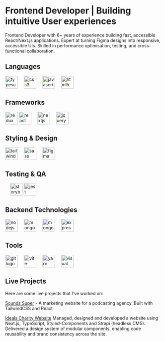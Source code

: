 # Frontend Developer | Building intuitive User experiences

Frontend Developer with 6+ years of experience building fast, accessible React/Next.js applications. Expert at turning Figma designs into responsive, accessible UIs. Skilled in performance optimisation, testing, and cross-functional collaboration.

## Languages

<div align="left">
<picture><img src="https://cdn.jsdelivr.net/gh/devicons/devicon/icons/typescript/typescript-original.svg" height="40" alt="typescript logo"  /></picture>
<picture><img width="12" /></picture>
<picture><img src="https://cdn.jsdelivr.net/gh/devicons/devicon/icons/css3/css3-original.svg" height="40" alt="css3 logo"  /></picture>
<picture><img width="12" /></picture>
<picture><img src="https://cdn.jsdelivr.net/gh/devicons/devicon/icons/javascript/javascript-original.svg" height="40" alt="javascript logo"  /></picture>
<picture><img width="12" /></picture>
<picture><img src="https://cdn.jsdelivr.net/gh/devicons/devicon/icons/html5/html5-original.svg" height="40" alt="html5 logo"  /></picture>

## Frameworks

<div align="left">
<picture><img src="https://cdn.jsdelivr.net/gh/devicons/devicon/icons/redux/redux-original.svg" height="40" alt="redux logo"  /></picture>
<picture><img src="https://cdn.jsdelivr.net/gh/devicons/devicon/icons/react/react-original.svg" height="40" alt="react logo"  /></picture>
<picture><img width="12" /></picture>
<picture><img src="https://cdn.jsdelivr.net/gh/devicons/devicon/icons/nextjs/nextjs-original.svg" height="40" alt="nextjs logo"  /></picture>
 <picture><img width="12" /></picture>
<picture><img src="https://cdn.jsdelivr.net/gh/devicons/devicon/icons/jquery/jquery-plain.svg" height="40" alt="jquery logo"  /></picture>
</div>

## Styling & Design

<div align="left">
<picture><img src="https://cdn.jsdelivr.net/gh/devicons/devicon/icons/tailwindcss/tailwindcss-original.svg" height="40" alt="tailwindcss logo"  /></picture>
<picture><img width="12" /></picture>
<picture><img src="https://cdn.jsdelivr.net/gh/devicons/devicon/icons/sass/sass-original.svg" height="40" alt="sass logo"  /></picture>
<picture><img width="12" /></picture>
<picture><img src="https://cdn.jsdelivr.net/gh/devicons/devicon/icons/figma/figma-original.svg" height="40" alt="figma logo"  /></picture>
</div>

## Testing & QA

<div align="left">
<picture><img width="12" /></picture>
<picture><img src="https://cdn.jsdelivr.net/gh/devicons/devicon/icons/storybook/storybook-original.svg" height="40" alt="storybook logo"  /></picture>  
<picture><img src="https://cdn.jsdelivr.net/gh/devicons/devicon/icons/jest/jest-plain.svg" height="40" alt="jest logo"  /></picture>
</div>

</div>

## Backend Technologies

<div align="left">
  <picture><img src="https://cdn.jsdelivr.net/gh/devicons/devicon/icons/nodejs/nodejs-original.svg" height="40" alt="nodejs logo"  /></picture>
  <picture><img width="12" /></picture>
  <picture><img src="https://cdn.jsdelivr.net/gh/devicons/devicon/icons/mongodb/mongodb-plain-wordmark.svg" height="40" alt="mongodb logo"  /></picture>
  <picture><img width="12" /></picture>
  <picture><img src="https://cdn.jsdelivr.net/gh/devicons/devicon/icons/postgresql/postgresql-plain-wordmark.svg" height="40" alt="mongodb logo"  /></picture>
  <picture><img width="12" /></picture>
  <picture><img src="https://cdn.jsdelivr.net/gh/devicons/devicon/icons/express/express-original.svg" height="40" alt="express logo"  /></picture>
</div>

## Tools

<div align="left">
  <picture><img src="https://cdn.jsdelivr.net/gh/devicons/devicon/icons/git/git-plain.svg" height="40" alt="git logo"  /></picture>
  <picture><img width="12" /></picture>
  <picture><img src="https://cdn.jsdelivr.net/gh/devicons/devicon/icons/vite/vite-original.svg" height="40" alt="vite logo"  /></picture>
  <picture><img width="12" /></picture>
  <picture><img src="https://cdn.jsdelivr.net/gh/devicons/devicon/icons/yarn/yarn-original.svg" height="40" alt="yarn logo"  /></picture>
  <picture><img width="12" /></picture>
  <picture><img src="https://cdn.jsdelivr.net/gh/devicons/devicon/icons/vscode/vscode-original.svg" height="40" alt="visual studio code logo"  /></picture>
  <picture><img width="12" /></picture>
</div>

## Live Projects

Here are some live projects that I've worked on:

[Sounds Super](https://soundssuper.co/) - A marketing website for a podcasting agency.
Built with TailwindCSS and React

[Ideals Charity Website](https://www.ideals.org.uk/)
Managed, designed and developed a website using Next.js, TypeScript, Styled-Components
and Strapi (headless CMS).
Delivered a design system of modular components, enabling code reusability and brand
consistency across the site.
